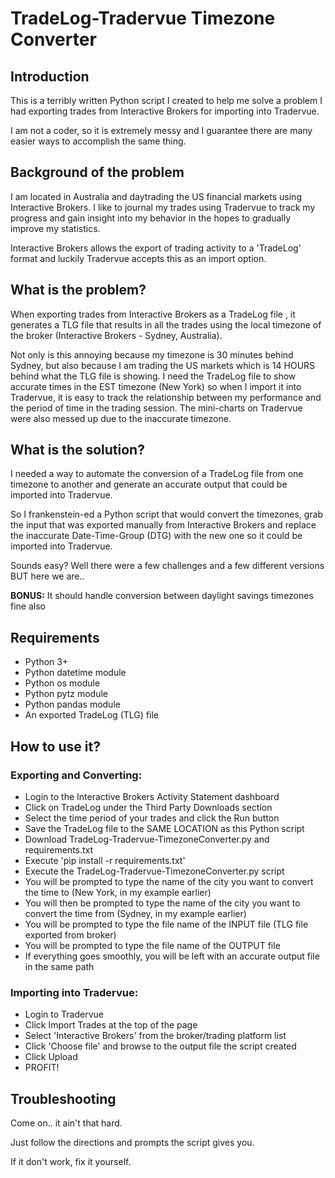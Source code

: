 # TradeLog-Tradervue Timezone Converter

## Introduction 

This is a terribly written Python script I created to help me solve a problem I had exporting trades from Interactive Brokers for importing into Tradervue.

I am not a coder, so it is extremely messy and I guarantee there are many easier ways to accomplish the same thing.

## Background of the problem

I am located in Australia and daytrading the US financial markets using Interactive Brokers. I like to journal my trades using Tradervue to track my progress and gain insight into my behavior in the hopes to gradually improve my statistics. 

Interactive Brokers allows the export of trading activity to a 'TradeLog' format and luckily Tradervue accepts this as an import option.

## What is the problem?

When exporting trades from Interactive Brokers as a TradeLog file , it generates a TLG file that results in all the trades using the local timezone of the broker (Interactive Brokers - Sydney, Australia). 

Not only is this annoying because my timezone is 30 minutes behind Sydney, but also because I am trading the US markets which is 14 HOURS behind what the TLG file is showing. I need the TradeLog file to show accurate times in the EST timezone (New York) so when I import it into Tradervue, it is easy to track the relationship between my performance and the period of time in the trading session. The mini-charts on Tradervue were also messed up due to the inaccurate timezone.

## What is the solution?

I needed a way to automate the conversion of a TradeLog file from one timezone to another and generate an accurate output that could be imported into Tradervue.

So I frankenstein-ed a Python script that would convert the timezones, grab the input that was exported manually from Interactive Brokers and replace the inaccurate Date-Time-Group (DTG) with the new one so it could be imported into Tradervue.

Sounds easy? Well there were a few challenges and a few different versions BUT here we are..

**BONUS:** It should handle conversion between daylight savings timezones fine also

## Requirements

- Python 3+
- Python datetime module
- Python os module
- Python pytz module
- Python pandas module
- An exported TradeLog (TLG) file

## How to use it?

### Exporting and Converting:
- Login to the Interactive Brokers Activity Statement dashboard 
- Click on TradeLog under the Third Party Downloads section
- Select the time period of your trades and click the Run button
- Save the TradeLog file to the SAME LOCATION as this Python script
- Download TradeLog-Tradervue-TimezoneConverter.py and requirements.txt
- Execute 'pip install -r requirements.txt'
- Execute the TradeLog-Tradervue-TimezoneConverter.py script
- You will be prompted to type the name of the city you want to convert the time to (New York, in my example earlier)
- You will then be prompted to type the name of the city you want to convert the time from (Sydney, in my example earlier)
- You will be prompted to type the file name of the INPUT file (TLG file exported from broker)
- You will be prompted to type the file name of the OUTPUT file
- If everything goes smoothly, you will be left with an accurate output file in the same path

### Importing into Tradervue:
- Login to Tradervue
- Click Import Trades at the top of the page
- Select 'Interactive Brokers' from the broker/trading platform list
- Click 'Choose file' and browse to the output file the script created
- Click Upload
- PROFIT!

## Troubleshooting

Come on.. it ain't that hard.

Just follow the directions and prompts the script gives you.

If it don't work, fix it yourself.
